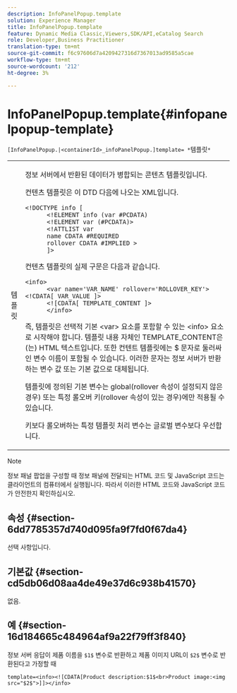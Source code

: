 ```yaml
---
description: InfoPanelPopup.template
solution: Experience Manager
title: InfoPanelPopup.template
feature: Dynamic Media Classic,Viewers,SDK/API,eCatalog Search
role: Developer,Business Practitioner
translation-type: tm+mt
source-git-commit: f6c97606d7a4209427316d7367013ad9585a5cae
workflow-type: tm+mt
source-wordcount: '212'
ht-degree: 3%

---
```



# InfoPanelPopup.template{#infopanelpopup-template}

`[InfoPanelPopup.|<containerId>_infoPanelPopup.]template= *`템플릿`*`

<table id="table_A6B1B446A7AE4A4A8B552C07EC88E518"> 
 <tbody> 
  <tr> 
   <td> <p> <span class="codeph"><span class="varname"> 템플릿</span></span> </p> </td> 
   <td> <p>정보 서버에서 반환된 데이터가 병합되는 콘텐츠 템플릿입니다. </p> <p>컨텐츠 템플릿은 이 DTD 다음에 나오는 XML입니다. </p> <p> <code>&lt;!DOCTYPE&nbsp;info&nbsp;[
      &lt;!ELEMENT&nbsp;info&nbsp;(var&nbsp;#PCDATA)
      &lt;!ELEMENT&nbsp;var&nbsp;(#PCDATA)&gt;
      &lt;!ATTLIST&nbsp;var&nbsp;
      name&nbsp;CDATA&nbsp;#REQUIRED
      rollover&nbsp;CDATA&nbsp;#IMPLIED&nbsp;&gt;
      ]&gt;</code> </p> <p>컨텐츠 템플릿의 실제 구문은 다음과 같습니다. </p> <p> <code>&lt;info&gt;
      &lt;var&nbsp;name='VAR_NAME'&nbsp;rollover='ROLLOVER_KEY'&gt;&lt;!CDATA[&nbsp;VAR_VALUE&nbsp;]&gt;
      &lt;![CDATA[&nbsp;TEMPLATE_CONTENT&nbsp;]&gt;
      &lt;/info&gt;</code> </p> <p>즉, 템플릿은 선택적 기본 <span class="codeph"> &lt;var&gt;</span> 요소를 포함할 수 있는 <span class="codeph"> &lt;info&gt;</span> 요소로 시작해야 합니다. 템플릿 내용 자체인 <span class="codeph"> TEMPLATE_CONTENT</span>은(는) HTML 텍스트입니다. 또한 컨텐트 템플릿에는 <span class="codeph"> $</span> 문자로 둘러싸인 변수 이름이 포함될 수 있습니다. 이러한 문자는 정보 서버가 반환하는 변수 값 또는 기본 값으로 대체됩니다. </p> <p>템플릿에 정의된 기본 변수는 global(rollover 속성이 설정되지 않은 경우) 또는 특정 롤오버 키(rollover 속성이 있는 경우)에만 적용될 수 있습니다. </p> <p>키보다 롤오버하는 특정 템플릿 처리 변수는 글로벌 변수보다 우선합니다. </p> </td> 
  </tr> 
 </tbody> 
</table>

>[!NOTE]
>
>정보 패널 팝업을 구성할 때 정보 패널에 전달되는 HTML 코드 및 JavaScript 코드는 클라이언트의 컴퓨터에서 실행됩니다. 따라서 이러한 HTML 코드와 JavaScript 코드가 안전한지 확인하십시오.

## 속성 {#section-6dd7785357d740d095fa9f7fd0f67da4}

선택 사항입니다.

## 기본값 {#section-cd5db06d08aa4de49e37d6c938b41570}

없음.

## 예 {#section-16d184665c484964af9a22f79ff3f840}

정보 서버 응답이 제품 이름을 `$1$` 변수로 반환하고 제품 이미지 URL이 `$2$` 변수로 반환된다고 가정할 때

`template=<info><![CDATA[Product description:$1$<br>Product image:<img src="$2$">]]></info>`
